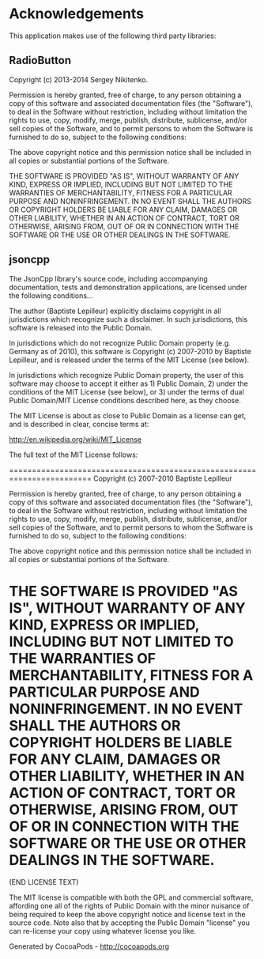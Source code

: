 # Acknowledgements
This application makes use of the following third party libraries:

## RadioButton

Copyright (c) 2013-2014 Sergey Nikitenko.

Permission is hereby granted, free of charge, to any person obtaining a copy
of this software and associated documentation files (the "Software"), to deal
in the Software without restriction, including without limitation the rights
to use, copy, modify, merge, publish, distribute, sublicense, and/or sell
copies of the Software, and to permit persons to whom the Software is
furnished to do so, subject to the following conditions:

The above copyright notice and this permission notice shall be included in
all copies or substantial portions of the Software.

THE SOFTWARE IS PROVIDED "AS IS", WITHOUT WARRANTY OF ANY KIND, EXPRESS OR
IMPLIED, INCLUDING BUT NOT LIMITED TO THE WARRANTIES OF MERCHANTABILITY,
FITNESS FOR A PARTICULAR PURPOSE AND NONINFRINGEMENT. IN NO EVENT SHALL THE
AUTHORS OR COPYRIGHT HOLDERS BE LIABLE FOR ANY CLAIM, DAMAGES OR OTHER
LIABILITY, WHETHER IN AN ACTION OF CONTRACT, TORT OR OTHERWISE, ARISING FROM,
OUT OF OR IN CONNECTION WITH THE SOFTWARE OR THE USE OR OTHER DEALINGS IN
THE SOFTWARE.

## jsoncpp

The JsonCpp library's source code, including accompanying documentation, 
tests and demonstration applications, are licensed under the following
conditions...

The author (Baptiste Lepilleur) explicitly disclaims copyright in all 
jurisdictions which recognize such a disclaimer. In such jurisdictions, 
this software is released into the Public Domain.

In jurisdictions which do not recognize Public Domain property (e.g. Germany as of
2010), this software is Copyright (c) 2007-2010 by Baptiste Lepilleur, and is
released under the terms of the MIT License (see below).

In jurisdictions which recognize Public Domain property, the user of this 
software may choose to accept it either as 1) Public Domain, 2) under the 
conditions of the MIT License (see below), or 3) under the terms of dual 
Public Domain/MIT License conditions described here, as they choose.

The MIT License is about as close to Public Domain as a license can get, and is
described in clear, concise terms at:

   http://en.wikipedia.org/wiki/MIT_License
   
The full text of the MIT License follows:

========================================================================
Copyright (c) 2007-2010 Baptiste Lepilleur

Permission is hereby granted, free of charge, to any person
obtaining a copy of this software and associated documentation
files (the "Software"), to deal in the Software without
restriction, including without limitation the rights to use, copy,
modify, merge, publish, distribute, sublicense, and/or sell copies
of the Software, and to permit persons to whom the Software is
furnished to do so, subject to the following conditions:

The above copyright notice and this permission notice shall be
included in all copies or substantial portions of the Software.

THE SOFTWARE IS PROVIDED "AS IS", WITHOUT WARRANTY OF ANY KIND,
EXPRESS OR IMPLIED, INCLUDING BUT NOT LIMITED TO THE WARRANTIES OF
MERCHANTABILITY, FITNESS FOR A PARTICULAR PURPOSE AND
NONINFRINGEMENT. IN NO EVENT SHALL THE AUTHORS OR COPYRIGHT HOLDERS
BE LIABLE FOR ANY CLAIM, DAMAGES OR OTHER LIABILITY, WHETHER IN AN
ACTION OF CONTRACT, TORT OR OTHERWISE, ARISING FROM, OUT OF OR IN
CONNECTION WITH THE SOFTWARE OR THE USE OR OTHER DEALINGS IN THE
SOFTWARE.
========================================================================
(END LICENSE TEXT)

The MIT license is compatible with both the GPL and commercial
software, affording one all of the rights of Public Domain with the
minor nuisance of being required to keep the above copyright notice
and license text in the source code. Note also that by accepting the
Public Domain "license" you can re-license your copy using whatever
license you like.

Generated by CocoaPods - http://cocoapods.org
